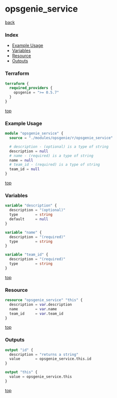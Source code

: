 # opsgenie_service

[back](../opsgenie.md)

### Index

- [Example Usage](#example-usage)
- [Variables](#variables)
- [Resource](#resource)
- [Outputs](#outputs)

### Terraform

```terraform
terraform {
  required_providers {
    opsgenie = ">= 0.5.7"
  }
}
```

[top](#index)

### Example Usage

```terraform
module "opsgenie_service" {
  source = "./modules/opsgenie/r/opsgenie_service"

  # description - (optional) is a type of string
  description = null
  # name - (required) is a type of string
  name = null
  # team_id - (required) is a type of string
  team_id = null
}
```

[top](#index)

### Variables

```terraform
variable "description" {
  description = "(optional)"
  type        = string
  default     = null
}

variable "name" {
  description = "(required)"
  type        = string
}

variable "team_id" {
  description = "(required)"
  type        = string
}
```

[top](#index)

### Resource

```terraform
resource "opsgenie_service" "this" {
  description = var.description
  name        = var.name
  team_id     = var.team_id
}
```

[top](#index)

### Outputs

```terraform
output "id" {
  description = "returns a string"
  value       = opsgenie_service.this.id
}

output "this" {
  value = opsgenie_service.this
}
```

[top](#index)